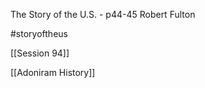 The Story of the U.S. - p44-45 Robert Fulton

#storyoftheus 

[[Session 94]]

[[Adoniram History]]

